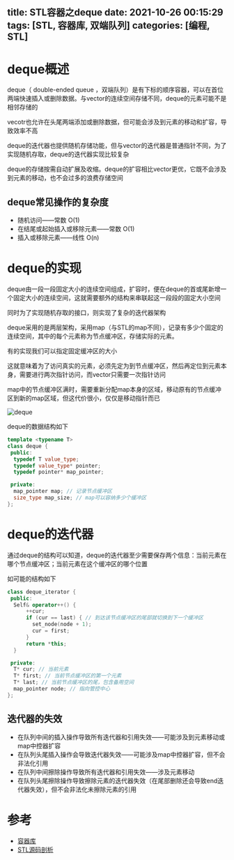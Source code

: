title: STL容器之deque
date: 2021-10-26 00:15:29
tags: [STL, 容器库, 双端队列]
categories: [编程, STL]
---

# deque概述

deque（ double-ended queue ，双端队列）是有下标的顺序容器，可以在首位两端快速插入或删除数据。与vector的连续空间存储不同，deque的元素可能不是相邻存储的

vecotr也允许在头尾两端添加或删除数据，但可能会涉及到元素的移动和扩容，导致效率不高

deque的迭代器也提供随机存储功能，但与vector的迭代器是普通指针不同，为了实现随机存取，deque的迭代器实现比较复杂

deque的存储按需自动扩展及收缩。deque的扩容相比vector更优，它既不会涉及到元素的移动，也不会过多的浪费存储空间

## deque常见操作的复杂度

- 随机访问——常数 O(1)
- 在结尾或起始插入或移除元素——常数 O(1)
- 插入或移除元素——线性 O(n)

# deque的实现

deque由一段一段固定大小的连续空间组成，扩容时，便在deque的首或尾新增一个固定大小的连续空间，这就需要额外的结构来串联起这一段段的固定大小空间

同时为了实现随机存取的接口，则实现了复杂的迭代器架构

deque采用的是两层架构，采用map（与STL的map不同），记录有多少个固定的连续空间，其中的每个元素称为节点缓冲区，存储实际的元素。

有的实现我们可以指定固定缓冲区的大小

这就意味着为了访问真实的元素，必须先定为到节点缓冲区，然后再定位到元素本身，需要进行两次指针访问，而vector只需要一次指针访问

map中的节点缓冲区满时，需要重新分配map本身的区域，移动原有的节点缓冲区到新的map区域，但这代价很小，仅仅是移动指针而已

![deque](https://gwq5210.com/images/deque.png)

deque的数据结构如下

```cpp
template <typename T>
class deque {
 public:
  typedef T value_type;
  typedef value_type* pointer;
  typedef pointer* map_pointer;

 private:
  map_pointer map; // 记录节点缓冲区
  size_type map_size; // map可以容纳多少个缓冲区
};
```

# deque的迭代器

通过deque的结构可以知道，deque的迭代器至少需要保存两个信息：当前元素在哪个节点缓冲区；当前元素在这个缓冲区的哪个位置

如可能的结构如下

```cpp
class deque_iterator {
 public:
  Self& operator++() {
      ++cur;
      if (cur == last) { // 到达该节点缓冲区的尾部就切换到下一个缓冲区
        set_node(node + 1);
        cur = first;
      }
      return *this;
  }  

 private:
  T* cur; // 当前元素
  T* first; // 当前节点缓冲区的第一个元素
  T* last; // 当前节点缓冲区的尾，包含备用空间
  map_pointer node; // 指向管控中心
};
```

## 迭代器的失效

- 在队列中间的插入操作导致所有迭代器和引用失效——可能涉及到元素移动或map中控器扩容
- 在队列头尾插入操作会导致迭代器失效——可能涉及map中控器扩容，但不会非法化引用
- 在队列中间擦除操作导致所有迭代器和引用失效——涉及元素移动
- 在队列头尾擦除操作导致擦除元素的迭代器失效（在尾部删除还会导致end迭代器失效），但不会非法化未擦除元素的引用

# 参考

- [容器库](https://zh.cppreference.com/w/cpp/container/deque)
- [STL源码剖析](https://item.jd.com/11821611.html)
